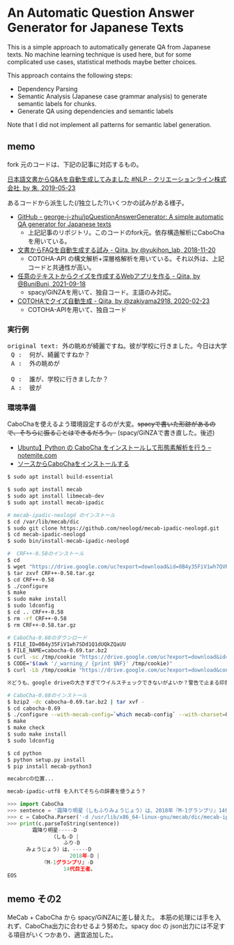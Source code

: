 # An Automatic Question Answer Generator for Japanese Texts 

This is a simple approach to automatically generate QA from Japanese texts.
No machine learning technique is used here, but for some complicated use cases, statistical methods maybe better choices.

This approach contains the following steps:
- Dependency Parsing
- Semantic Analysis (Japanese case  grammar analysis) to generate semantic labels for chunks.
- Generate QA using dependencies and semantic labels

Note that I did not implement all patterns for semantic label generation.


## memo

fork 元のコードは、下記の記事に対応するもの。

[日本語文書からQ&Aを自動生成してみました #NLP - クリエーションライン株式会社, by 朱, 2019-05-23](https://www.creationline.com/blog/j-zhu/27771)

あるコードから派生した(/独立した?)いくつかの試みがある様子。

- [GitHub - george-j-zhu/jpQuestionAnswerGenerator: A simple automatic QA generator for Japanese texts](https://github.com/george-j-zhu/jpQuestionAnswerGenerator)
  - 上記記事のリポジトリ。このコードのfork元。依存構造解析にCaboCha を用いている。
- [文書からFAQを自動生成する試み - Qiita, by @yukihon_lab, 2018-11-20](https://qiita.com/yukihon_lab/items/5f494d1a39849071f077)
  - COTOHA-API の構文解析+深層格解析を用いている。それ以外は、上記コードと共通性が高い。
- [任意のテキストからクイズを作成するWebアプリを作る - Qiita, by @BuniBuni, 2021-09-18](https://qiita.com/BuniBuni/items/047aaad25ddc82c5693b)
  - spacy/GiNZAを用いて、独自コード。主語のみ対応。
- [COTOHAでクイズ自動生成 - Qiita, by @zakiyama2918, 2020-02-23](https://qiita.com/zakiyama2918/items/0329e54ef23978a60574)
  - COTOHA-APIを用いて、独自コード
  
### 実行例

<pre>
original text: 外の眺めが綺麗ですね。彼が学校に行きました。今日は大学で勉強します。
 Q :  何が、綺麗ですねか？
 A :  外の眺めが

 Q :  誰が、学校に行きましたか？
 A :  彼が
</pre>

### 環境準備

CaboChaを使えるよう環境設定するのが大変。~~spacyで書いた形跡があるので、そちらに振ることはできるだろう。~~ (spacy/GiNZAで書き直した。後述)

- [Ubuntu】Python の CaboCha をインストールして形態素解析を行う – notemite.com](https://notemite.com/python/python-cabocha-on-ubuntu/)
- [ソースからCaboChaをインストールする](https://noknow.info/it/os/install_cabocha_from_source?lang=ja)

```bash
$ sudo apt install build-essential

$ sudo apt install mecab
$ sudo apt install libmecab-dev
$ sudo apt install mecab-ipadic

# mecab-ipadic-neologd のインストール
$ cd /var/lib/mecab/dic
$ sudo git clone https://github.com/neologd/mecab-ipadic-neologd.git
$ cd mecab-ipadic-neologd
$ sudo bin/install-mecab-ipadic-neologd

#  CRF++-0.58のインストール
$ cd
$ wget "https://drive.google.com/uc?export=download&id=0B4y35FiV1wh7QVR6VXJ5dWExSTQ" -O CRF++-0.58.tar.gz
$ tar zxvf CRF++-0.58.tar.gz
$ cd CRF++-0.58
$ ./configure
$ make
$ sudo make install
$ sudo ldconfig
$ cd .. CRF++-0.58
$ rm -rf CRF++-0.58
$ rm CRF++-0.58.tar.gz

# CaboCha-0.68のダウンロード
$ FILE_ID=0B4y35FiV1wh7SDd1Q1dUQkZQaUU
$ FILE_NAME=cabocha-0.69.tar.bz2
$ curl -sc /tmp/cookie "https://drive.google.com/uc?export=download&id=${FILE_ID}" > /dev/null
$ CODE="$(awk '/_warning_/ {print $NF}' /tmp/cookie)"  
$ curl -Lb /tmp/cookie "https://drive.google.com/uc?export=download&confirm=${CODE}&id=${FILE_ID}" -o ${FILE_NAME}

※どうも、google driveの大きすぎてウイルスチェックできないがよいか？警告で止まる印象。直接取ってくるしか。

# CaboCha-0.68のインストール
$ bzip2 -dc cabocha-0.69.tar.bz2 | tar xvf -
$ cd cabocha-0.69
$ ./configure --with-mecab-config=`which mecab-config` --with-charset=UTF8
$ make
$ make check
$ sudo make install
$ sudo ldconfig

$ cd python
$ python setup.py install
$ pip install mecab-python3

mecabrcの位置...

mecab-ipadic-utf8 を入れてそちらの辞書を使うよう？
```

```python
>>> import CaboCha
>>> sentence = '霜降り明星（しもふりみょうじょう）は、2018年『M-1グランプリ』14代目王者。'
>>> c = CaboCha.Parser('-d /usr/lib/x86_64-linux-gnu/mecab/dic/mecab-ipadic-neologd')
>>> print(c.parseToString(sentence))
        霜降り明星-----D      
              （しも-D |      
                  ふり-D      
      みょうじょう）は、-----D
                    2018年-D |
           『M-1グランプリ』-D
                  14代目王者。
EOS
```

## memo その2

MeCab + CaboCha から spacy/GiNZAに差し替えた。
本筋の処理には手を入れず、CaboCha出力に合わせるよう努めた。spacy doc の json出力には不足する項目がいくつかあり、適宜追加した。

